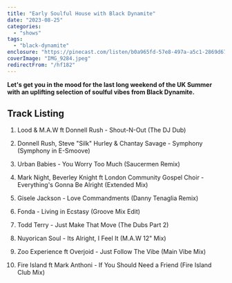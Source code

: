 ```yaml
---
title: "Early Soulful House with Black Dynamite"
date: "2023-08-25"
categories:
  - "shows"
tags:
  - "black-dynamite"
enclosure: "https://pinecast.com/listen/b0a965fd-57e8-497a-a5c1-2869d67ae892.mp3 71685598 audio/mpeg "
coverImage: "IMG_9284.jpeg"
redirectFrom: "/hf182"
---
```


**Let's get you in the mood for the last long weekend of the UK Summer with an uplifting selection of soulful vibes from Black Dynamite.**

## Track Listing

1. Lood & M.A.W ft Donnell Rush - Shout-N-Out (The DJ Dub)

2. Donnell Rush, Steve "Silk" Hurley & Chantay Savage - Symphony (Symphony in E-Smoove)

3. Urban Babies - You Worry Too Much (Saucermen Remix)

4. Mark Night, Beverley Knight ft London Community Gospel Choir - Everything's Gonna Be Alright (Extended Mix)

5. Gisele Jackson - Love Commandments (Danny Tenaglia Remix)

6. Fonda - Living in Ecstasy (Groove Mix Edit)

7. Todd Terry - Just Make That Move (The Dubs Part 2)

8. Nuyorican Soul - Its Alright, I Feel It (M.A.W 12" Mix)

9. Zoo Experience ft Overjoid - Just Follow The Vibe (Main Vibe Mix)

10. Fire Island ft Mark Anthoni - If You Should Need a Friend (Fire Island Club Mix)
